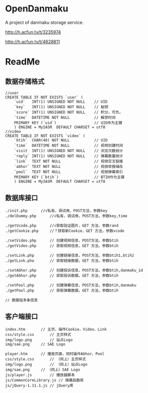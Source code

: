 OpenDanmaku
===========

A project of danmaku storage service.

http://h.acfun.tv/t/3235974

http://h.acfun.tv/t/4628811

#	ReadMe

##	数据存储格式

	//user
	CREATE TABLE IF NOT EXISTS `user` (
		`uid`	INT(1) UNSIGNED	NOT NULL	// UID
		`key`	INT(1) UNSIGNED	NOT NULL	// 秘钥
		`score`	INT(1) UNSIGNED	NOT NULL	// 积分，可负。
		`time`	DATETIME NOT NULL 			// 解禁时间
		PRIMARY KEY (`uid`)					// UID作为主键
		) ENGINE = MyIASM  DEFAULT CHARSET = utf8
	//video
	CREATE TABLE IF NOT EXISTS `video` (
		`btih`	CHAR(40) NOT NULL			// UID
		`time`	DATETIME NOT NULL 			// 视频创建时间
		`visit	INT(1) UNSIGNED	NOT NULL	// 浏览次数统计
		`reply`	INT(1) UNSIGNED	NOT NULL	// 弹幕数量统计
		`link`	TEXT NOT NULL				// 视频交叉链接
		`abhor`	TEXT NOT NULL				// 视频举报储存
		`pool`	TEXT NOT NULL				// 视频弹幕索引
		PRIMARY KEY (`btih`)				// BTIH作为主键
		) ENGINE = MyIASM  DEFAULT CHARSET = utf8

##	数据库接口

	./init.php		//√私有，调试用，POST方法，参数key
	./delDummy.php		//√私有，调试用，POST方法，参数key,time
	
	./getVcode.php		//√获取验证图片，GET 方法，参数rand
	./getCookie.php		//？获取新Cookie，GET 方法，参数vcode
	
	./setVideo.php		// 创建视频信息，POST方法，参数btih
	./getVideo.php		// 获取视频信息，GET 方法，参数btih

	./setLink.php		// 创建链接信息，POST方法，参数btih1,btih2
	./getLink.pho		// 获取链接数据，GET 方法，参数btih

	./setAbhor.php		// 创建投诉信息，POST方法，参数btih,danmaku_id
	./getAbhor.php		// 获取投诉数据，GET 方法，参数btih

	./setPool.php		// 创建弹幕信息，POST方法，参数btih,danmaku
	./getPool.php		// 获取弹幕数据，GET 方法，参数btih
	
	// 数据指多条信息

##	客户端接口

	index.htm		// 主页，操作Cookie，Video，Link
	css/style.css		// 主页样式
	img/logo.png		// 站点Logo
	img/sae.png		// SAE Logo
	
	player.htm		// 播放页面，同时操作Abhor，Pool
	css/style.css		// （同上）主页样式
	img/logo.png		// （同上）站点Logo
	img/sae.png		// （同上）SAE Logo
	js/player.js		// 播放器脚本
	js/CommonCoreLibrary.js	// 弹幕函数库
	js/jQuery-1.11.1.js	// jQuery库
	
#

